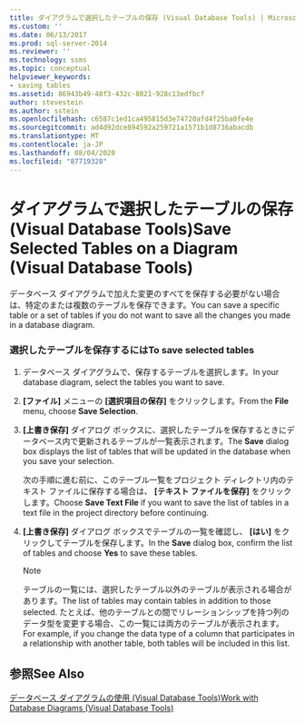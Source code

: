 ```yaml
---
title: ダイアグラムで選択したテーブルの保存 (Visual Database Tools) | Microsoft Docs
ms.custom: ''
ms.date: 06/13/2017
ms.prod: sql-server-2014
ms.reviewer: ''
ms.technology: ssms
ms.topic: conceptual
helpviewer_keywords:
- saving tables
ms.assetid: 86943b49-48f3-432c-8021-928c13edfbcf
author: stevestein
ms.author: sstein
ms.openlocfilehash: c6587c1ed1ca495815d3e74720afd4f25ba0fe4e
ms.sourcegitcommit: ad4d92dce894592a259721a1571b1d8736abacdb
ms.translationtype: MT
ms.contentlocale: ja-JP
ms.lasthandoff: 08/04/2020
ms.locfileid: "87719328"
---
```

# <a name="save-selected-tables-on-a-diagram-visual-database-tools"></a><span data-ttu-id="c175d-102">ダイアグラムで選択したテーブルの保存 (Visual Database Tools)</span><span class="sxs-lookup"><span data-stu-id="c175d-102">Save Selected Tables on a Diagram (Visual Database Tools)</span></span>
  <span data-ttu-id="c175d-103">データベース ダイアグラムで加えた変更のすべてを保存する必要がない場合は、特定のまたは複数のテーブルを保存できます。</span><span class="sxs-lookup"><span data-stu-id="c175d-103">You can save a specific table or a set of tables if you do not want to save all the changes you made in a database diagram.</span></span>  
  
### <a name="to-save-selected-tables"></a><span data-ttu-id="c175d-104">選択したテーブルを保存するには</span><span class="sxs-lookup"><span data-stu-id="c175d-104">To save selected tables</span></span>  
  
1.  <span data-ttu-id="c175d-105">データベース ダイアグラムで、保存するテーブルを選択します。</span><span class="sxs-lookup"><span data-stu-id="c175d-105">In your database diagram, select the tables you want to save.</span></span>  
  
2.  <span data-ttu-id="c175d-106">**[ファイル]** メニューの **[選択項目の保存]** をクリックします。</span><span class="sxs-lookup"><span data-stu-id="c175d-106">From the **File** menu, choose **Save Selection**.</span></span>  
  
3.  <span data-ttu-id="c175d-107">**[上書き保存]** ダイアログ ボックスに、選択したテーブルを保存するときにデータベース内で更新されるテーブルが一覧表示されます。</span><span class="sxs-lookup"><span data-stu-id="c175d-107">The **Save** dialog box displays the list of tables that will be updated in the database when you save your selection.</span></span>  
  
     <span data-ttu-id="c175d-108">次の手順に進む前に、このテーブル一覧をプロジェクト ディレクトリ内のテキスト ファイルに保存する場合は、 **[テキスト ファイルを保存]** をクリックします。</span><span class="sxs-lookup"><span data-stu-id="c175d-108">Choose **Save Text File** if you want to save the list of tables in a text file in the project directory before continuing.</span></span>  
  
4.  <span data-ttu-id="c175d-109">**[上書き保存]** ダイアログ ボックスでテーブルの一覧を確認し、 **[はい]** をクリックしてテーブルを保存します。</span><span class="sxs-lookup"><span data-stu-id="c175d-109">In the **Save** dialog box, confirm the list of tables and choose **Yes** to save these tables.</span></span>  
  
    > [!NOTE]  
    >  <span data-ttu-id="c175d-110">テーブルの一覧には、選択したテーブル以外のテーブルが表示される場合があります。</span><span class="sxs-lookup"><span data-stu-id="c175d-110">The list of tables may contain tables in addition to those selected.</span></span> <span data-ttu-id="c175d-111">たとえば、他のテーブルとの間でリレーションシップを持つ列のデータ型を変更する場合、この一覧には両方のテーブルが表示されます。</span><span class="sxs-lookup"><span data-stu-id="c175d-111">For example, if you change the data type of a column that participates in a relationship with another table, both tables will be included in this list.</span></span>  
  
## <a name="see-also"></a><span data-ttu-id="c175d-112">参照</span><span class="sxs-lookup"><span data-stu-id="c175d-112">See Also</span></span>  
 [<span data-ttu-id="c175d-113">データベース ダイアグラムの使用 (Visual Database Tools)</span><span class="sxs-lookup"><span data-stu-id="c175d-113">Work with Database Diagrams &#40;Visual Database Tools&#41;</span></span>](visual-database-tools.md)  
  
  
